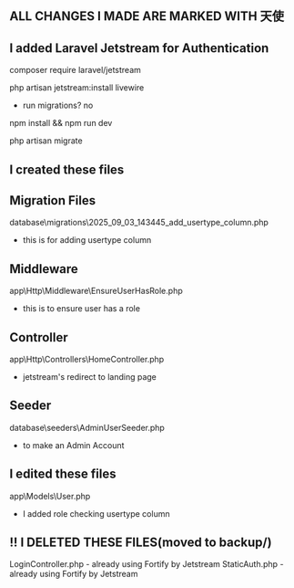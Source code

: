 
## ALL CHANGES I MADE ARE MARKED WITH 天使

## I added Laravel Jetstream for Authentication

composer require laravel/jetstream

php artisan jetstream:install livewire
- run migrations? no

npm install && npm run dev

php artisan migrate


## I created these files

## Migration Files
database\migrations\2025_09_03_143445_add_usertype_column.php
- this is for adding usertype column

## Middleware
app\Http\Middleware\EnsureUserHasRole.php
- this is to ensure user has a role

## Controller
app\Http\Controllers\HomeController.php
- jetstream's redirect to landing page

## Seeder
database\seeders\AdminUserSeeder.php
- to make an Admin Account


## I edited these files

app\Models\User.php
- I added role checking usertype column


## !! I DELETED THESE FILES(moved to backup/)

LoginController.php - already using Fortify by Jetstream
StaticAuth.php - already using Fortify by Jetstream